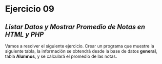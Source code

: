 # Ejercicio 09 
## _Listar Datos y Mostrar Promedio de Notas en HTML y PHP_
Vamos a resolver el siguiente ejercicio. Crear un programa que muestre la siguiente tabla, la información se obtendrá desde la base de datos <strong>general</strong>, tabla <strong>Alumnos</strong>, y se calculará el promedio de las notas.
